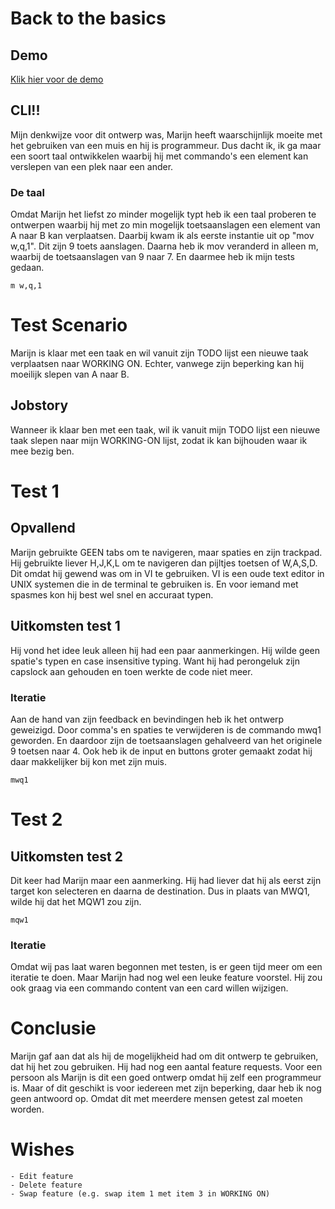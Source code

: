 # Back to the basics

## Demo
[Klik hier voor de demo](https://zekkie.github.io/dessembler/)

## CLI!!
Mijn denkwijze voor dit ontwerp was, Marijn heeft waarschijnlijk moeite met het gebruiken van een muis en hij is programmeur. Dus dacht ik, ik ga maar een soort taal ontwikkelen waarbij hij met commando's een element kan verslepen van een plek naar een ander.

### De taal
Omdat Marijn het liefst zo minder mogelijk typt heb ik een taal proberen te ontwerpen waarbij hij met zo min mogelijk toetsaanslagen een element van A naar B kan verplaatsen. Daarbij kwam ik als eerste instantie uit op "mov w,q,1". Dit zijn 9 toets aanslagen. Daarna heb ik mov veranderd in alleen m, waarbij de toetsaanslagen van 9 naar 7. En daarmee heb ik mijn tests gedaan.

```
m w,q,1
```

# Test Scenario
Marijn is klaar met een taak en wil vanuit zijn TODO lijst een nieuwe taak verplaatsen naar WORKING ON. Echter, vanwege zijn beperking kan hij moeilijk slepen van A naar B.

## Jobstory
Wanneer ik klaar ben met een taak, wil ik vanuit mijn TODO lijst een nieuwe taak slepen naar mijn WORKING-ON lijst, zodat ik kan bijhouden waar ik mee bezig ben.

# Test 1

## Opvallend
Marijn gebruikte GEEN tabs om te navigeren, maar spaties en zijn trackpad. Hij gebruikte liever H,J,K,L om te navigeren dan pijltjes toetsen of W,A,S,D. Dit omdat hij gewend was om in VI te gebruiken. VI is een oude text editor in UNIX systemen die in de terminal te gebruiken is. En voor iemand met spasmes kon hij best wel snel en accuraat typen. 

## Uitkomsten test 1
Hij vond het idee leuk alleen hij had een paar aanmerkingen. Hij wilde geen spatie's typen en case insensitive typing. Want hij had perongeluk zijn capslock aan gehouden en toen werkte de code niet meer. 

### Iteratie 
Aan de hand van zijn feedback en bevindingen heb ik het ontwerp geweizigd. Door comma's en spaties te verwijderen is de commando mwq1 geworden. En daardoor zijn de toetsaanslagen gehalveerd van het originele 9 toetsen naar 4. Ook heb ik de input en buttons groter gemaakt zodat hij daar makkelijker bij kon met zijn muis.

```
mwq1
```

# Test 2

## Uitkomsten test 2
Dit keer had Marijn maar een aanmerking. Hij had liever dat hij als eerst zijn target kon selecteren en daarna de destination. Dus in plaats van MWQ1, wilde hij dat het MQW1 zou zijn.

```
mqw1
```

### Iteratie
Omdat wij pas laat waren begonnen met testen, is er geen tijd meer om een iteratie te doen. Maar Marijn had nog wel een leuke feature voorstel. Hij zou ook graag via een commando content van een card willen wijzigen.

# Conclusie

Marijn gaf aan dat als hij de mogelijkheid had om dit ontwerp te gebruiken, dat hij het zou gebruiken. Hij had nog een aantal feature requests. Voor een persoon als Marijn is dit een goed ontwerp omdat hij zelf een programmeur is. Maar of dit geschikt is voor iedereen met zijn beperking, daar heb ik nog geen antwoord op. Omdat dit met meerdere mensen getest zal moeten worden.

# Wishes
	- Edit feature
	- Delete feature
	- Swap feature (e.g. swap item 1 met item 3 in WORKING ON)
